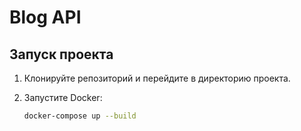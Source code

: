 # Blog API

## Запуск проекта
1. Клонируйте репозиторий и перейдите в директорию проекта.
2. Запустите Docker:

   ```bash
   docker-compose up --build